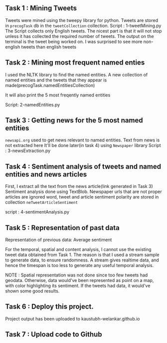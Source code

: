 ## Task 1 : Mining Tweets
Tweets were mined using the tweepy library for python. Tweets are stored in `precogTask` db in the `tweetCollection` collection. 
Script : 1-tweetMining.py
The Script collects only English tweets. The nicest part is that it will not stop unless it has collected the required number of tweets. The output on the terminal is the tweet being worked on. I was surprised to see more non-english tweets than english tweets

## Task 2 : Mining most frequent named enties
I used the NLTK library to find the named entities. A new collection of named entities and the tweets that they appear is made(precogTask.namedEntitiesCollection)

It will also print the 5 most freqently named entities

Script: 2-namedEntities.py

## Task 3 : Getting news for the 5 most named entities
`newsapi.org` used to get news relevant to named entities. 
Text from news is not extracted here
It'll be done later(in task 4) using `Newspaper` library
Script : 3-newsExtraction.py

## Task 4 : Sentiment analysis of tweets and named entities and news articles
First, I extract all the text from the news article(link generated in Task 3)
Sentiment analysis done using TextBlob. Newspaper urls that are not proper articles are ignored
word, tweet and article sentiment polarity are stored in collection `neTweetArticleSentiment`

script : 4-sentimentAnalysis.py

## Task 5 : Representation of past data
Representation of previous data: Average sentiment

For the temporal, spatial and content analysis, I cannot use the existing tweet data obtained from Task 1. The reason is that I used a stream sample to generate data, to ensure randomness. A stream gives realtime data, and hence the timespan is too less to generate any useful temporal analysis. 

NOTE : Spatial representation was not done since too few tweets had geodata.
Otherwise, data would've been represented as point on a map, with color highlighting its sentiment. If the tweets had data, it would've shown some good results.

## Task 6 : Deploy this project. 
Project output has been uploaded to kaustubh-welankar.github.io

## Task 7 : Upload code to Github
